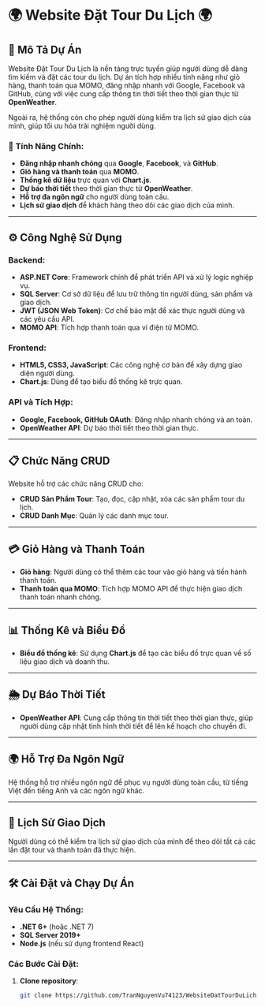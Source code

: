 # 🌍 **Website Đặt Tour Du Lịch** 🌍

## 🎯 Mô Tả Dự Án

Website Đặt Tour Du Lịch là nền tảng trực tuyến giúp người dùng dễ dàng tìm kiếm và đặt các tour du lịch. Dự án tích hợp nhiều tính năng như giỏ hàng, thanh toán qua MOMO, đăng nhập nhanh với Google, Facebook và GitHub, cùng với việc cung cấp thông tin thời tiết theo thời gian thực từ **OpenWeather**.

Ngoài ra, hệ thống còn cho phép người dùng kiểm tra lịch sử giao dịch của mình, giúp tối ưu hóa trải nghiệm người dùng.

### 🚀 **Tính Năng Chính**:
- **Đăng nhập nhanh chóng** qua **Google**, **Facebook**, và **GitHub**.
- **Giỏ hàng và thanh toán** qua **MOMO**.
- **Thống kê dữ liệu** trực quan với **Chart.js**.
- **Dự báo thời tiết** theo thời gian thực từ **OpenWeather**.
- **Hỗ trợ đa ngôn ngữ** cho người dùng toàn cầu.
- **Lịch sử giao dịch** để khách hàng theo dõi các giao dịch của mình.

---

## ⚙️ **Công Nghệ Sử Dụng**

### Backend:
- **ASP.NET Core**: Framework chính để phát triển API và xử lý logic nghiệp vụ.
- **SQL Server**: Cơ sở dữ liệu để lưu trữ thông tin người dùng, sản phẩm và giao dịch.
- **JWT (JSON Web Token)**: Cơ chế bảo mật để xác thực người dùng và các yêu cầu API.
- **MOMO API**: Tích hợp thanh toán qua ví điện tử MOMO.

### Frontend:
- **HTML5, CSS3, JavaScript**: Các công nghệ cơ bản để xây dựng giao diện người dùng.
- **Chart.js**: Dùng để tạo biểu đồ thống kê trực quan.

### API và Tích Hợp:
- **Google, Facebook, GitHub OAuth**: Đăng nhập nhanh chóng và an toàn.
- **OpenWeather API**: Dự báo thời tiết theo thời gian thực.

---

## 📋 **Chức Năng CRUD**

Website hỗ trợ các chức năng CRUD cho:
- **CRUD Sản Phẩm Tour**: Tạo, đọc, cập nhật, xóa các sản phẩm tour du lịch.
- **CRUD Danh Mục**: Quản lý các danh mục tour.

---

## 💳 **Giỏ Hàng và Thanh Toán**

- **Giỏ hàng**: Người dùng có thể thêm các tour vào giỏ hàng và tiến hành thanh toán.
- **Thanh toán qua MOMO**: Tích hợp MOMO API để thực hiện giao dịch thanh toán nhanh chóng.

---

## 📊 **Thống Kê và Biểu Đồ**

- **Biểu đồ thống kê**: Sử dụng **Chart.js** để tạo các biểu đồ trực quan về số liệu giao dịch và doanh thu.

---

## 🌦️ **Dự Báo Thời Tiết**

- **OpenWeather API**: Cung cấp thông tin thời tiết theo thời gian thực, giúp người dùng cập nhật tình hình thời tiết để lên kế hoạch cho chuyến đi.

---

## 🌍 **Hỗ Trợ Đa Ngôn Ngữ**

Hệ thống hỗ trợ nhiều ngôn ngữ để phục vụ người dùng toàn cầu, từ tiếng Việt đến tiếng Anh và các ngôn ngữ khác.

---

## 📅 **Lịch Sử Giao Dịch**

Người dùng có thể kiểm tra lịch sử giao dịch của mình để theo dõi tất cả các lần đặt tour và thanh toán đã thực hiện.

---

## 🛠️ **Cài Đặt và Chạy Dự Án**

### Yêu Cầu Hệ Thống:
- **.NET 6+** (hoặc .NET 7)
- **SQL Server 2019+**
- **Node.js** (nếu sử dụng frontend React)

### Các Bước Cài Đặt:

1. **Clone repository**:
   ```bash
   git clone https://github.com/TranNguyenVu74123/WebsiteDatTourDuLich.git
